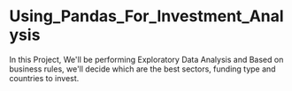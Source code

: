 # Using_Pandas_For_Investment_Analysis
In this Project, We'll be performing Exploratory Data Analysis and Based on business rules, we'll decide which are the best sectors, funding type and countries to invest.
